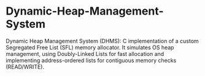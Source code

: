 # Dynamic-Heap-Management-System
Dynamic Heap Management System (DHMS): C implementation of a custom Segregated Free List (SFL) memory allocator. It simulates OS heap management, using Doubly-Linked Lists for fast allocation and implementing address-ordered lists for contiguous memory checks (READ/WRITE).
